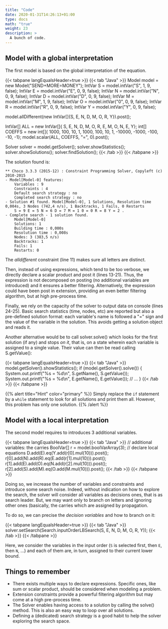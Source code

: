 ```yaml
---
title: "Code"
date: 2020-01-31T14:26:13+01:00
type: docs
math: "true"
weight: 23
description: >
  A bunch of code.
---
```


Model with a global interpretation
----------------------------------

The first model is based on the global interpretation of the equation.

{{< tabpane langEqualsHeader=true >}} 
{{< tab "Java" >}}
Model model = new Model("SEND+MORE=MONEY");
IntVar S = model.intVar("S", 1, 9, false);
IntVar E = model.intVar("E", 0, 9, false);
IntVar N = model.intVar("N", 0, 9, false);
IntVar D = model.intVar("D", 0, 9, false);
IntVar M = model.intVar("M", 1, 9, false);
IntVar O = model.intVar("0", 0, 9, false);
IntVar R = model.intVar("R", 0, 9, false);
IntVar Y = model.intVar("Y", 0, 9, false);

model.allDifferent(new IntVar[]{S, E, N, D, M, O, R, Y}).post();

IntVar[] ALL = new IntVar[]{
    S, E, N, D,
    M, O, R, E,
    M, O, N, E, Y};
int[] COEFFS = new int[]{
    1000, 100, 10, 1,
    1000, 100, 10, 1,
    -10000, -1000, -100, -10, -1};
model.scalar(ALL, COEFFS, "=", 0).post();

Solver solver = model.getSolver();
solver.showStatistics();
solver.showSolutions();
solver.findSolution();
{{< /tab >}}
{{< /tabpane >}}

The solution found is:

```
** Choco 3.3.3 (2015-12) : Constraint Programming Solver, Copyleft (c) 2010-2015
- Model[Model-0] features:
    Variables : 9
    Constraints : 4
    Default search strategy : no
    Completed search strategy : no
- Solution #1 found. Model[Model-0], 1 Solutions, Resolution time 0,004s, 3 Nodes (742,4 n/s), 1 Backtracks, 1 Fails, 0 Restarts
    S = 9 E = 5 N = 6 D = 7 M = 1 0 = 0 R = 8 Y = 2 .
- Complete search - 1 solution found.
    Model[Model-0]
    Solutions: 1
    Building time : 0,000s
    Resolution time : 0,008s
    Nodes: 3 (383,5 n/s)
    Backtracks: 1
    Fails: 1
    Restarts: 0
```

The *alldifferent* constraint (line 11) makes sure all letters are
distinct.

Then, instead of using expressions, which tend to be too verbose, we
directly declare a scalar product and post it (lines 13-21). Thus, the
expression is not decomposed on posting (no additional variables are
introduced) and it ensures a better filtering. Alternatively, the
expression could have been post in extension, providing an even better
filtering algorithm, but at high pre-process time.

Finally, we rely on the capacity of the solver to output data on console
(lines 24-25). Basic search statistics (time, nodes, etc) are reported
but also a pre-defined solution format: each variable's name is followed
a "=" sign and the value of the variable in the solution. This avoids
getting a solution object and reads it.

Another alternative would be to call solver.solve() which looks for the
first solution (if any) and stops *on it*, that is, on a state wherein
each variable is assigned to a single value. Their value can then be
read calling S.getValue():

{{< tabpane langEqualsHeader=true >}} 
{{< tab "Java" >}}
model.getSolver().showStatistics();
if (model.getSolver().solve()) {
    System.out.printf("%s = %d\n", S.getName(), S.getValue());
    System.out.printf("%s = %d\n", E.getName(), E.getValue());
    // ...
}
{{< /tab >}}
{{< /tabpane >}}

{{% alert title="Hint" color="primary" %}}
Simply replace the `if` statement by a `while` statement to look for all solutions and print
them all. However, this problem has only one solution.
{{% /alert %}}


Model with a local interpretation
---------------------------------

The second model requires to introduces 3 additional variables.

{{< tabpane langEqualsHeader=true >}} 
{{< tab "Java" >}}
// additional variables: the carries
BoolVar[] r = model.boolVarArray(3);
// declare local equations
D.add(E).eq(Y.add(r[0].mul(10))).post();
r[0].add(N).add(R).eq(E.add(r[1].mul(10))).post();
r[1].add(E).add(O).eq(N.add(r[2].mul(10))).post();
r[2].add(S).add(M).eq(O.add(M.mul(10))).post();
{{< /tab >}}
{{< /tabpane >}}

Doing so, we increase the number of variables and constraints and
introduce some search noise. Indeed, without indication on how to
explore the search, the solver will consider all variables as decisions
ones, that is as search leader. But, we may want only to branch on
letters and ignoring other ones (basically, the carries which are
assigned by propagation.

To do so, we can precise the *decision variables* and how to branch on
it:

{{< tabpane langEqualsHeader=true >}} 
{{< tab "Java" >}}
solver.setSearch(Search.inputOrderLBSearch(S, E, N, D, M, O, R, Y));
{{< /tab >}}
{{< /tabpane >}}

Here, we consider the variables in the input order (`S` is selected first,
then `E`, then `N`, ...) and each of them are, in turn, assigned to their
current lower bound.

Things to remember
------------------

-   There exists multiple ways to declare expressions. Specific ones,
    like sum or scalar product, should be considered when modeling a
    problem.
-   Extension constraints provide a powerful filtering algorithm but may
    come at a high pre-process time.
-   The Solver enables having access to a solution by calling the
    solve() method. This is also an easy way to loop over all solutions.
-   Defining a (dedicated) search strategy is a good habit to help the
    solver exploring the search space.